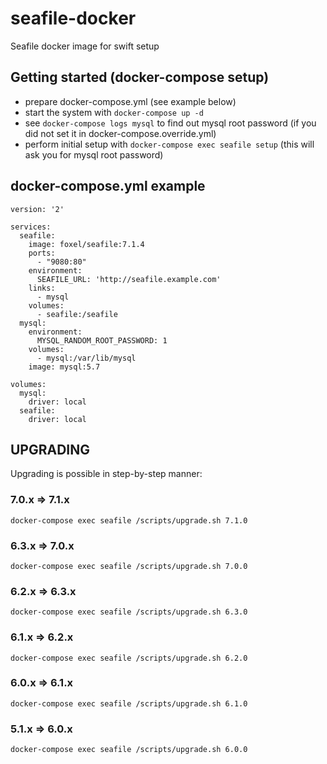 # seafile-docker
Seafile docker image for swift setup

## Getting started (docker-compose setup)
* prepare docker-compose.yml (see example below)
* start the system with `docker-compose up -d`
* see `docker-compose logs mysql` to find out mysql root password (if you did not set it in docker-compose.override.yml)
* perform initial setup with `docker-compose exec seafile setup` (this will ask you for mysql root password)

## docker-compose.yml example
```
version: '2'

services:
  seafile:
    image: foxel/seafile:7.1.4
    ports:
      - "9080:80"
    environment:
      SEAFILE_URL: 'http://seafile.example.com'
    links:
      - mysql
    volumes:
      - seafile:/seafile
  mysql:
    environment:
      MYSQL_RANDOM_ROOT_PASSWORD: 1
    volumes:
      - mysql:/var/lib/mysql
    image: mysql:5.7

volumes:
  mysql:
    driver: local
  seafile:
    driver: local
```

## UPGRADING

Upgrading is possible in step-by-step manner:

### 7.0.x => 7.1.x
```
docker-compose exec seafile /scripts/upgrade.sh 7.1.0
```

### 6.3.x => 7.0.x
```
docker-compose exec seafile /scripts/upgrade.sh 7.0.0
```

### 6.2.x => 6.3.x
```
docker-compose exec seafile /scripts/upgrade.sh 6.3.0
```

### 6.1.x => 6.2.x
```
docker-compose exec seafile /scripts/upgrade.sh 6.2.0
```

### 6.0.x => 6.1.x
```
docker-compose exec seafile /scripts/upgrade.sh 6.1.0
```

### 5.1.x => 6.0.x
```
docker-compose exec seafile /scripts/upgrade.sh 6.0.0
```
